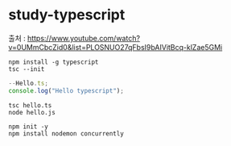 # study-typescript

출처 : https://www.youtube.com/watch?v=0UMmCbcZid0&list=PLOSNUO27qFbsI9bAIVitBcq-klZae5GMi

```
npm install -g typescript
tsc --init
```

```typescript
--Hello.ts;
console.log("Hello typescript");
```

```
tsc hello.ts
node hello.js
```

```
npm init -y
npm install nodemon concurrently
```
